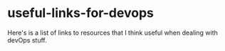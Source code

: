 # useful-links-for-devops
Here's is a list of links to resources that I think useful when dealing with devOps stuff.

